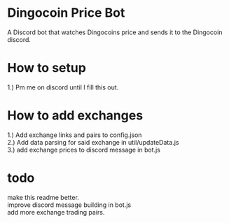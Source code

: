 # Dingocoin Price Bot
A Discord bot that watches Dingocoins price and sends it to the Dingocoin discord. 

# How to setup 
1.) Pm me on discord until I fill this out. 

# How to add exchanges 
1.) Add exchange links and pairs to config.json  
2.) Add data parsing for said exchange in util/updateData.js  
3.) add exchange prices to discord message in bot.js  



# todo 
make this readme better.  
improve discord message building in bot.js  
add more exchange trading pairs.  